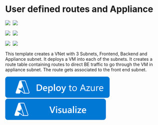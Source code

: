 # User defined routes and Appliance

<IMG SRC="https://azurequickstartsservice.blob.core.windows.net/badges/201-userdefined-routes-appliance/PublicLastTestDate.svg" />&nbsp;
<IMG SRC="https://azurequickstartsservice.blob.core.windows.net/badges/201-userdefined-routes-appliance/PublicDeployment.svg" />&nbsp;

<IMG SRC="https://azurequickstartsservice.blob.core.windows.net/badges/201-userdefined-routes-appliance/FairfaxLastTestDate.svg" />&nbsp;
<IMG SRC="https://azurequickstartsservice.blob.core.windows.net/badges/201-userdefined-routes-appliance/FairfaxDeployment.svg" />&nbsp;

<IMG SRC="https://azurequickstartsservice.blob.core.windows.net/badges/201-userdefined-routes-appliance/BestPracticeResult.svg" />&nbsp;
<IMG SRC="https://azurequickstartsservice.blob.core.windows.net/badges/201-userdefined-routes-appliance/CredScanResult.svg" />&nbsp;

This template creates a VNet with 3 Subnets, Frontend, Backend and Appliance subnet. It deploys a VM into each of the subnets. It creates a route table containing routes to direct BE traffic to go through the VM in appliance subnet. The route gets associated to the front end subnet. 

<a href="https://portal.azure.com/#create/Microsoft.Template/uri/https%3A%2F%2Fraw.githubusercontent.com%2FAzure%2Fazure-quickstart-templates%2Fmaster%2F201-userdefined-routes-appliance%2Fazuredeploy.json" target="_blank">
    <img src="https://raw.githubusercontent.com/Azure/azure-quickstart-templates/master/1-CONTRIBUTION-GUIDE/images/deploytoazure.svg"/>
</a>
<a href="http://armviz.io/#/?load=https%3A%2F%2Fraw.githubusercontent.com%2FAzure%2Fazure-quickstart-templates%2Fmaster%2F201-userdefined-routes-appliance%2Fazuredeploy.json" target="_blank">
    <img src="https://raw.githubusercontent.com/Azure/azure-quickstart-templates/master/1-CONTRIBUTION-GUIDE/images/visualizebutton.svg"/>
</a>

